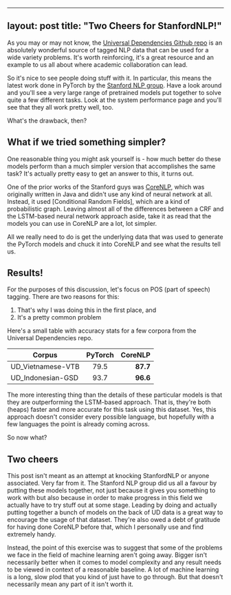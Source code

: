 <head>
  <link rel="apple-touch-icon" sizes="180x180" href="/assets/apple-touch-icon.png">
  <link rel="icon" type="image/png" sizes="32x32" href="/assets/favicon-32x32.png">
  <link rel="icon" type="image/png" sizes="16x16" href="/assets/favicon-16x16.png">
  <link rel="manifest" href="/assets/site.webmanifest">
  <link rel="mask-icon" href="/assets/safari-pinned-tab.svg" color="#5bbad5">
  <link rel="shortcut icon" href="/assets/favicon.ico">
  <meta name="msapplication-TileColor" content="#da532c">
  <meta name="msapplication-config" content="/assets/browserconfig.xml">
  <meta name="theme-color" content="#ffffff">
</head>

---
layout: post
title: "Two Cheers for StanfordNLP!"
---

As you may or may not know, the [Universal Dependencies Github repo] is an absolutely wonderful source of tagged NLP data that can be used for a wide variety problems. It's worth reinforcing, it's a great resource and an example to us all about where academic collaboration can lead.

So it's nice to see people doing stuff with it. In particular, this means the latest work done in PyTorch by the [Stanford NLP group]. Have a look around and you'll see a very large range of pretrained models put together to solve quite a few different tasks. Look at the system performance page and you'll see that they all work pretty well, too.

What's the drawback, then?

## What if we tried something simpler?

One reasonable thing you might ask yourself is - how much better do these models perform than a much simpler version that accomplishes the same task? It's actually pretty easy to get an answer to this, it turns out.

One of the prior works of the Stanford guys was [CoreNLP], which was originally written in Java and didn't use any kind of neural network at all. Instead, it used [Conditional Random Fields], which are a kind of probabilistic graph. Leaving almost all of the differences between a CRF and the LSTM-based neural network approach aside, take it as read that the models you can use in CoreNLP are a lot, lot simpler.

All we really need to do is get the underlying data that was used to generate the PyTorch models and chuck it into CoreNLP and see what the results tell us.

## Results!

For the purposes of this discussion, let's focus on POS (part of speech) tagging. There are two reasons for this:
1) That's why I was doing this in the first place, and
2) It's a pretty common problem

Here's a small table with accuracy stats for a few corpora from the Universal Dependencies repo.

| Corpus        | PyTorch           | CoreNLP  |
| ------------- |:-------------:| -----:|
| UD_Vietnamese-VTB    | 79.5 | **87.7** |
| UD_Indonesian-GSD     | 93.7     |  **96.6**  |

The more interesting thing than the details of these particular models is that they are outperforming the LSTM-based approach. That is, they're both (heaps) faster and more accurate for this task using this dataset. Yes, this approach doesn't consider every possible language, but hopefully with a few languages the point is already coming across.

So now what?

## Two cheers

This post isn't meant as an attempt at knocking StanfordNLP or anyone associated. Very far from it. The Stanford NLP group did us all a favour by putting these models together, not just because it gives you something to work with but also because in order to make progress in this field we actually have to try stuff out at some stage. Leading by doing and actually putting together a bunch of models on the back of UD data is a great way to encourage the usage of that dataset. They're also owed a debt of gratitude for having done CoreNLP before that, which I personally use and find extremely handy. 

Instead, the point of this exercise was to suggest that some of the problems we face in the field of machine learning aren't going away. Bigger isn't necessarily better when it comes to model complexity and any result needs to be viewed in context of a reasonable baseline. A lot of machine learning is a long, slow plod that you kind of just have to go through. But that doesn't necessarily mean any part of it isn't worth it. 



[//]: # (These are reference links used in the body of this note and get stripped out when the markdown processor does its job. There is no need to format nicely because it shouldn't be seen. Thanks SO - http://stackoverflow.com/questions/4823468/store-comments-in-markdown-syntax)


   [Universal Dependencies Github repo]: <https://github.com/UniversalDependencies>
   [Stanford NLP group]: <https://stanfordnlp.github.io/stanfordnlp/>
   [CoreNLP]: <https://stanfordnlp.github.io/CoreNLP>
   
